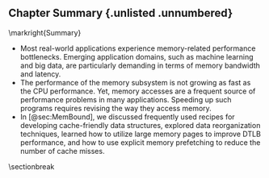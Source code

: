 ## Chapter Summary {.unlisted .unnumbered}

\markright{Summary}

* Most real-world applications experience memory-related performance bottlenecks. Emerging application domains, such as machine learning and big data, are particularly demanding in terms of memory bandwidth and latency.
* The performance of the memory subsystem is not growing as fast as the CPU performance. Yet, memory accesses are a frequent source of performance problems in many applications. Speeding up such programs requires revising the way they access memory.
* In [@sec:MemBound], we discussed frequently used recipes for developing cache-friendly data structures, explored data reorganization techniques, learned how to utilize large memory pages to improve DTLB performance, and how to use explicit memory prefetching to reduce the number of cache misses.

\sectionbreak
